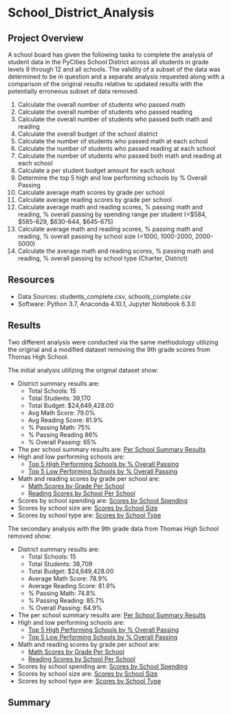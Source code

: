 # School_District_Analysis

## Project Overview
A school board has given the following tasks to complete the analysis of student data in the PyCities School District across all students in grade levels 9 through 12 and all schools. The validity of a subset of the data was determined to be in question and a separate analysis requested along with a comparison of the original results relative to updated results with the potentially erroneous subset of data removed.

1. Calculate the overall number of students who passed math
2. Calculate the overall number of students who passed reading
3. Calculate the overall number of students who passed both math and reading
4. Calculate the overall budget of the school district
5. Calculate the number of students who passed math at each school
6. Calculate the number of students who passed reading at each school
7. Calculate the number of students who passed both math and reading at each school
8. Calculate a per student budget amount for each school
9. Determine the top 5 high and low performing schools by % Overall Passing
10. Calculate average math scores by grade per school
11. Calculate average reading scores by grade per school
12. Calculate average math and reading scores, % passing math and reading, % overall passing by spending range per student (<$584, $585-629, $630-644, $645-675)
13. Calculate average math and reading scores, % passing math and reading, % overall passing by school size (<1000, 1000-2000, 2000-5000)
14. Calculate the average math and reading scores, % passing math and reading, % overall passing by school type (Charter, District)

## Resources
- Data Sources: students_complete.csv, schools_complete.csv
- Software: Python 3.7, Anaconda 4.10.1, Jupyter Notebook 6.3.0

## Results
Two different analysis were conducted via the same methodology utilizing the original and a modified dataset removing the 9th grade scores from Thomas High School.

The initial analysis utilizing the original dataset show:
  - District summary results are:
    - Total Schools: 15
    - Total Students: 39,170
    - Total Budget: $24,649,428.00
    - Avg Math Score: 79.0%
    - Avg Reading Score: 81.9%
    - % Passing Math: 75%
    - % Passing Reading 86%
    - % Overall Passing: 65%
  - The per school summary results are: [Per School Summary Results](Resources/school_summary.PNG)
  - High and low performing schools are:
    - [Top 5 High Performing Schools by % Overall Passing](Resources/high_performing.PNG)
    - [Top 5 Low Performing Schools by % Overall Passing](Resources/low_performing.PNG)
  - Math and reading scores by grade per school are:
    - [Math Scores by Grade Per School](Resources/math.PNG)
    - [Reading Scores by School Per School](Resources/reading.PNG)
  - Scores by school spending are: [Scores by School Spending](Resources/scores_by_school_spending.PNG)
  - Scores by school size are: [Scores by School Size](Resources/scores_by_school_size.PNG)
  - Scores by school type are: [Scores by School Type](Resources/scores_by_school_type.PNG)


The secondary analysis with the 9th grade data from Thomas High School removed show:
  - District summary results are:
    - Total Schools: 15
    - Total Students: 38,709
    - Total Budget: $24,649,428.00
    - Average Math Score: 78.9%
    - Average Reading Score: 81.9%
    - % Passing Math: 74.8%
    - % Passing Reading: 85.7%
    - % Overall Passing: 64.9%
  - The per school summary results are: [Per School Summary Results](Resources/updated_school_summary.PNG)
  - High and low performing schools are:
    - [Top 5 High Performing Schools by % Overall Passing](Resources/updated_high_performing.PNG)
    - [Top 5 Low Performing Schools by % Overall Passing](Resources/updated_low_performing.PNG)
  - Math and reading scores by grade per school are:
    - [Math Scores by Grade Per School](Resources/updated_math.PNG)
    - [Reading Scores by School Per School](Resources/updated_reading.PNG)
  - Scores by school spending are: [Scores by School Spending](Resources/updated_scores_by_school_spending.PNG)
  - Scores by school size are: [Scores by School Size](Resources/updated_scores_by_school_size.PNG)
  - Scores by school type are: [Scores by School Type](Resources/updated_scores_by_school_type.PNG)

## Summary
